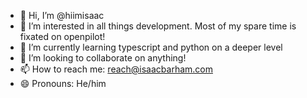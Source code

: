 - 👋 Hi, I’m @hiimisaac
- 👀 I’m interested in all things development. Most of my spare time is fixated on openpilot!
- 🌱 I’m currently learning typescript and python on a deeper level
- 💞️ I’m looking to collaborate on anything!
- 📫 How to reach me: reach@isaacbarham.com
- 😄 Pronouns: He/him

<!---
hiimisaac/hiimisaac is a ✨ special ✨ repository because its `README.md` (this file) appears on your GitHub profile.
You can click the Preview link to take a look at your changes.
--->
